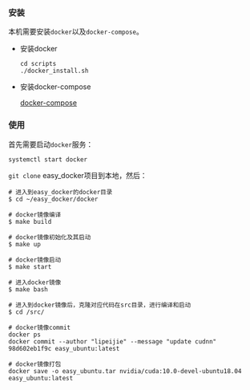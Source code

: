 

### 安装

本机需要安装`docker`以及`docker-compose`。
* 安装docker

    ```
    cd scripts
    ./docker_install.sh
    ```

* 安装docker-compose
    
    [docker-compose](./ubuntu18.04安装docker-compose.md)

### 使用

首先需要启动`docker`服务：
```shell
systemctl start docker
```

`git clone` easy_docker项目到本地，然后：
```shell
# 进入到easy_docker的docker目录
$ cd ~/easy_docker/docker

# docker镜像编译
$ make build

# docker镜像初始化及其启动
$ make up

# docker镜像启动
$ make start

# 进入docker镜像
$ make bash

# 进入到docker镜像后，克隆对应代码在src目录，进行编译和启动
$ cd /src/

# docker镜像commit
docker ps
docker commit --author "lipeijie" --message "update cudnn" 98d602eb1f9c easy_ubuntu:latest

# docker镜像打包
docker save -o easy_ubuntu.tar nvidia/cuda:10.0-devel-ubuntu18.04 easy_ubuntu:latest
``` 